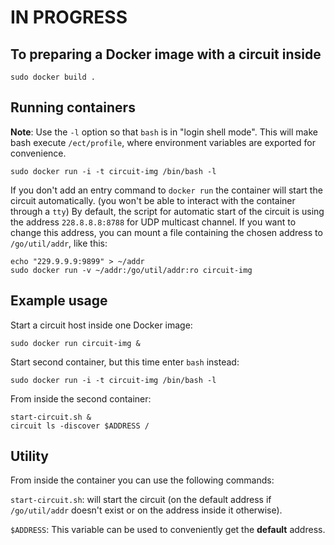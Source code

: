 # IN PROGRESS

## To preparing a Docker image with a circuit inside

    sudo docker build .

## Running containers

**Note**: Use the `-l` option so that `bash` is in "login shell mode". This will make bash execute `/ect/profile`, where environment variables are exported for convenience.

	sudo docker run -i -t circuit-img /bin/bash -l

If you don't add an entry command to `docker run` the container will start the circuit automatically. (you won't be able to interact with the container through a `tty`) By default, the script for automatic start of the circuit is using the address `228.8.8.8:8788` for UDP multicast channel. If you want to change this address, you can mount a file containing the chosen address to `/go/util/addr`, like this:

    echo "229.9.9.9:9899" > ~/addr
    sudo docker run -v ~/addr:/go/util/addr:ro circuit-img

## Example usage

Start a circuit host inside one Docker image:

    sudo docker run circuit-img &

Start second container, but this time enter `bash` instead:

    sudo docker run -i -t circuit-img /bin/bash -l

From inside the second container:

    start-circuit.sh &
    circuit ls -discover $ADDRESS /

## Utility
From inside the container you can use the following commands:

`start-circuit.sh`: will start the circuit (on the default address if `/go/util/addr` doesn't exist or on the address inside it otherwise).

`$ADDRESS`: This variable can be used to conveniently get the __default__ address.
